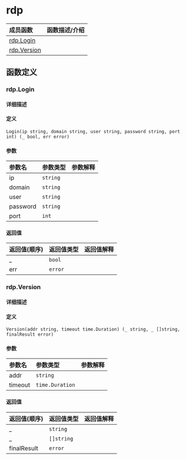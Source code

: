 # rdp

|成员函数|函数描述/介绍|
|:------|:--------|
| [rdp.Login](#Login) ||
| [rdp.Version](#Version) ||


## 函数定义
### rdp.Login

#### 详细描述


#### 定义

`Login(ip string, domain string, user string, password string, port int) (_ bool, err error)`

#### 参数
|参数名|参数类型|参数解释|
|:-----------|:---------- |:-----------|
| ip | `string` |   |
| domain | `string` |   |
| user | `string` |   |
| password | `string` |   |
| port | `int` |   |

#### 返回值
|返回值(顺序)|返回值类型|返回值解释|
|:-----------|:---------- |:-----------|
| _ | `bool` |   |
| err | `error` |   |


### rdp.Version

#### 详细描述


#### 定义

`Version(addr string, timeout time.Duration) (_ string, _ []string, finalResult error)`

#### 参数
|参数名|参数类型|参数解释|
|:-----------|:---------- |:-----------|
| addr | `string` |   |
| timeout | `time.Duration` |   |

#### 返回值
|返回值(顺序)|返回值类型|返回值解释|
|:-----------|:---------- |:-----------|
| _ | `string` |   |
| _ | `[]string` |   |
| finalResult | `error` |   |


